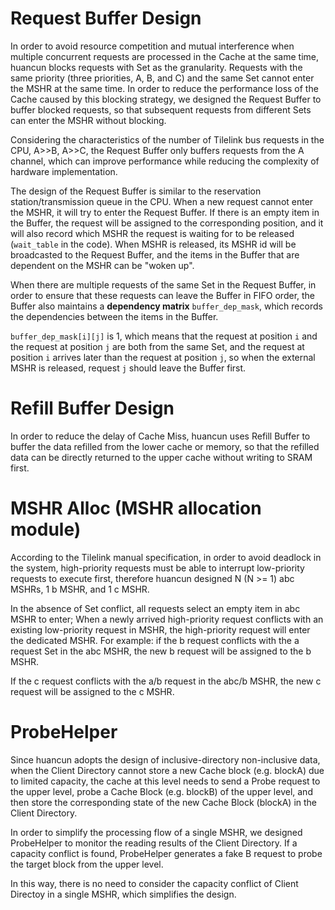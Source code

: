 # Request Buffer Design

In order to avoid resource competition and mutual interference when multiple concurrent requests are processed in the Cache at the same time, huancun blocks requests with Set as the granularity.
Requests with the same priority (three priorities, A, B, and C) and the same Set cannot enter the MSHR at the same time. In order to reduce the performance loss of the Cache caused by this blocking strategy, we designed the Request Buffer to buffer blocked requests, so that subsequent requests from different Sets can enter the MSHR without blocking.

Considering the characteristics of the number of Tilelink bus requests in the CPU, A>>B, A>>C, the Request Buffer only buffers requests from the A channel, which can
improve performance while reducing the complexity of hardware implementation.

The design of the Request Buffer is similar to the reservation station/transmission queue in the CPU. When a new request cannot enter the MSHR, it will try to enter the Request Buffer. If there is an empty item in the Buffer, the request will be assigned to the corresponding position, and it will also record which MSHR the request is waiting for to be released (`wait_table` in the code). When MSHR is released, its MSHR id will be broadcasted to the Request Buffer, and the items in the Buffer that are dependent on the MSHR can be "woken up".

When there are multiple requests of the same Set in the Request Buffer, in order to ensure that these requests can leave the Buffer in FIFO order, the Buffer also maintains a **dependency matrix** `buffer_dep_mask`, which records the dependencies between the items in the Buffer.

`buffer_dep_mask[i][j]` is 1, which means that the request at position `i` and the request at position `j` are both from the same Set, and the request at position `i` arrives later than the request at position `j`, so when the external MSHR is released, request `j` should leave the Buffer first.

# Refill Buffer Design <a name="refill_buffer"></a>

In order to reduce the delay of Cache Miss, huancun uses Refill Buffer to buffer the data refilled from the lower cache or memory,
so that the refilled data can be directly returned to the upper cache without writing to SRAM first.

# MSHR Alloc (MSHR allocation module) <a name="alloc"></a>

According to the Tilelink manual specification, in order to avoid deadlock in the system, high-priority requests must be able to interrupt low-priority requests to execute first,
therefore huancun designed N (N >= 1) abc MSHRs, 1 b MSHR, and 1 c MSHR.

In the absence of Set conflict, all requests select an empty item in abc MSHR to enter;
When a newly arrived high-priority request conflicts with an existing low-priority request in MSHR, the high-priority request will enter the dedicated MSHR.
For example: if the b request conflicts with the a request Set in the abc MSHR, the new b request will be assigned to the b MSHR.

If the c request conflicts with the a/b request in the abc/b MSHR, the new c request will be assigned to the c MSHR.

# ProbeHelper

Since huancun adopts the design of inclusive-directory non-inclusive data, when the Client Directory cannot store a new Cache block (e.g. blockA) due to limited capacity, the cache at this level needs to send a Probe request to the upper level, probe a Cache Block (e.g. blockB) of the upper level, and then store the corresponding state of the new Cache Block (blockA) in the Client Directory.

In order to simplify the processing flow of a single MSHR, we designed ProbeHelper to monitor the reading results of the Client Directory. If a capacity conflict is found, ProbeHelper generates a fake B request to probe the target block from the upper level.

In this way, there is no need to consider the capacity conflict of Client Directoy in a single MSHR, which simplifies the design.
